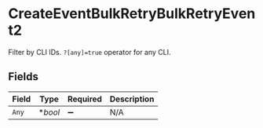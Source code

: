 # CreateEventBulkRetryBulkRetryEvent2

Filter by CLI IDs. `?[any]=true` operator for any CLI.


## Fields

| Field              | Type               | Required           | Description        |
| ------------------ | ------------------ | ------------------ | ------------------ |
| `Any`              | **bool*            | :heavy_minus_sign: | N/A                |
